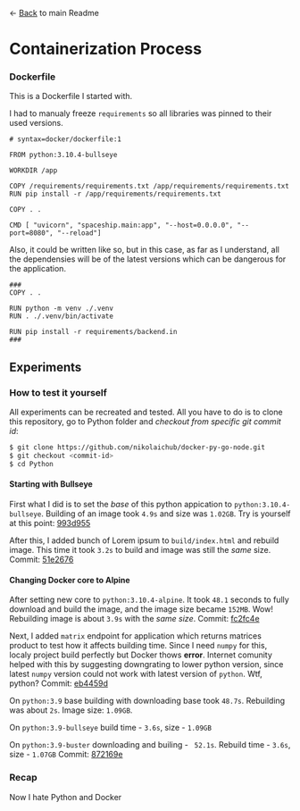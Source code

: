 <- [Back](./README.md) to main Readme

# Containerization Process

### Dockerfile

This is a Dockerfile I started with.

I had to manualy freeze `requirements` so all libraries was pinned to their used versions.

```Docker
# syntax=docker/dockerfile:1

FROM python:3.10.4-bullseye

WORKDIR /app

COPY /requirements/requirements.txt /app/requirements/requirements.txt
RUN pip install -r /app/requirements/requirements.txt

COPY . .

CMD [ "uvicorn", "spaceship.main:app", "--host=0.0.0.0", "--port=8080", "--reload"]
```

Also, it could be written like so, but in this case, as far as I understand, all the dependensies will be of the latest versions which can be dangerous for the application.

```Docker
###
COPY . .

RUN python -m venv ./.venv
RUN . ./.venv/bin/activate

RUN pip install -r requirements/backend.in
###
```

## Experiments

### How to test it yourself

All experiments can be recreated and tested. All you have to do is to clone this repository, go to Python folder and _checkout from specific git commit id_:

```bash
$ git clone https://github.com/nikolaichub/docker-py-go-node.git
$ git checkout <commit-id>
$ cd Python
```

#### Starting with Bullseye

First what I did is to set the _base_ of this python appication to `python:3.10.4-bullseye`. Building of an image took `4.9s` and size was `1.02GB`. Try is yourself at this point: [993d955](https://github.com/nikolaichub/docker-py-go-node/tree/993d9551a09d0c8d3fc7cfaff196f7fb9959d932/Python)

After this, I added bunch of Lorem ipsum to `build/index.html` and rebuild image. This time it took `3.2s` to build and image was still the _same_ size. Commit: [51e2676](https://github.com/nikolaichub/docker-py-go-node/tree/51e26762c921c458e6c5d711574450a6c270d8bb/Python)

#### Changing Docker core to Alpine

After setting new core to `python:3.10.4-alpine`. It took `48.1` seconds to fully download and build the image, and the image size became `152MB`. Wow! Rebuilding image is about `3.9s` with the _same size_. Commit: [fc2fc4e](https://github.com/nikolaichub/docker-py-go-node/tree/fc2fc4e08f681d8b133f06ad707ac736e5010764/Python)

Next, I added `matrix` endpoint for application which returns matrices product to test how it affects building time. Since I need `numpy` for this, localy project build perfectly but Docker thows **error**. Internet comunity helped with this by suggesting downgrating to lower python version, since latest `numpy` version could not work with latest version of `python`. Wtf, python? Commit: [eb4459d](https://github.com/nikolaichub/docker-py-go-node/tree/eb4459da2e3a1e5b324e8543f5a126b9c7903dbc/Python)

On `python:3.9` base building with downloading base took `48.7s`. Rebuilding was about `2s`. Image size: `1.09GB`.

On `python:3.9-bullseye` build time - `3.6s`, size - `1.09GB`

On `python:3.9-buster` downloading and builing - ` 52.1s`. Rebuild time - `3.6s`, size - `1.07GB` Commit: [872169e](https://github.com/nikolaichub/docker-py-go-node/tree/872169ed399d88452d4c3368b345d0a8297e6411/Python)

### Recap

Now I hate Python and Docker
